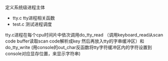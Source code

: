 定义系统级进程主体
* tty.c		tty进程相关函数
* test.c	测试进程调度

tty.c进程在每个cpu时间片中依次调用do_tty_read （调用keyboard_read从scan code buffer读取scan code解析成key 然后再放入tty的字串缓冲区）和 do_tty_write (用console的out_char反函数将tty字符缓冲区内的字符设置到console对应显存位置，来显示字符串)
